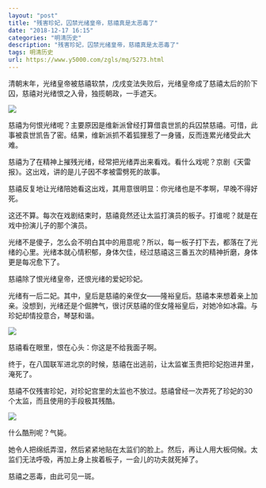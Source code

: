 ```yaml
---
layout: "post"
title: "残害珍妃，囚禁光绪皇帝，慈禧真是太恶毒了"
date: "2018-12-17 16:15"
categories: "明清历史"
description: "残害珍妃，囚禁光绪皇帝，慈禧真是太恶毒了"
tags: 明清历史
url: https://www.y5000.com/zgls/mq/5273.html
---
```






清朝末年，光绪皇帝被慈禧软禁，戊戌变法失败后，光绪皇帝成了慈禧太后的阶下囚，慈禧对光绪恨之入骨，独揽朝政，一手遮天。

![](https://img.y5000.com/uploads/allimg/161116/8-161116102KLC.jpg)

慈禧为何恨光绪呢？主要原因是维新派曾经打算借袁世凯的兵囚禁慈禧。可惜，此事被袁世凯告了密。结果，维新派抓不着狐狸惹了一身骚，反而连累光绪受此大难。

慈禧为了在精神上摧残光绪，经常把光绪弄出来看戏。看什么戏呢？京剧《天雷报》。这出戏，讲的是儿子因不孝被雷劈死的故事。

慈禧反复地让光绪陪她看这出戏，其用意很明显：你光绪也是不孝啊，早晚不得好死。

这还不算。每次在戏剧结束时，慈禧竟然还让太监打演员的板子。打谁呢？就是在戏中扮演儿子的那个演员。

光绪不是傻子，怎么会不明白其中的用意呢？所以，每一板子打下去，都落在了光绪的心里。光绪本就心情积郁，身体欠佳，经过慈禧这三番五次的精神折磨，身体更是每况愈下了。

慈禧除了恨光绪皇帝，还恨光绪的爱妃珍妃。

光绪有一后二妃。其中，皇后是慈禧的亲侄女——隆裕皇后。慈禧本来想着亲上加亲。没想到，光绪还是个倔脾气，很讨厌慈禧的侄女隆裕皇后，对她冷如冰霜。与珍妃却情投意合，琴瑟和谐。

![](https://img.y5000.com/uploads/allimg/161116/8-161116102J9213.jpg)

慈禧看在眼里，恨在心头：你这是不给我面子啊。

终于，在八国联军进北京的时候，慈禧在出逃前，让太监崔玉贵把珍妃抱进井里，淹死了。

慈禧不仅残害珍妃，对珍妃宫里的太监也不放过。慈禧曾经一次弄死了珍妃的30个太监，而且使用的手段极其残酷。

![](https://img.y5000.com/uploads/allimg/161116/8-161116102J2c9.jpg)

什么酷刑呢？气毙。

她令人把绵纸弄湿，然后紧紧地贴在太监们的脸上。然后，再让人用大板伺候。太监们无法呼吸，再加上身上挨着板子，一会儿的功夫就死掉了。

慈禧之恶毒，由此可见一斑。
